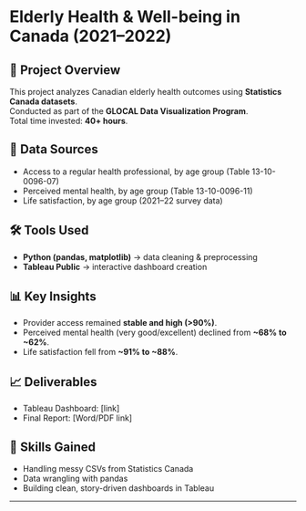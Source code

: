 # Elderly Health & Well-being in Canada (2021–2022)

## 📖 Project Overview
This project analyzes Canadian elderly health outcomes using **Statistics Canada datasets**.  
Conducted as part of the **GLOCAL Data Visualization Program**.  
Total time invested: **40+ hours**.

## 📂 Data Sources
- Access to a regular health professional, by age group (Table 13-10-0096-07)  
- Perceived mental health, by age group (Table 13-10-0096-11)  
- Life satisfaction, by age group (2021–22 survey data)  

## 🛠 Tools Used
- **Python (pandas, matplotlib)** → data cleaning & preprocessing  
- **Tableau Public** → interactive dashboard creation  

## 📊 Key Insights
- Provider access remained **stable and high (>90%)**.  
- Perceived mental health (very good/excellent) declined from **~68% to ~62%**.  
- Life satisfaction fell from **~91% to ~88%**.  

## 📈 Deliverables
- Tableau Dashboard: [link]  
- Final Report: [Word/PDF link]  

## 🚀 Skills Gained
- Handling messy CSVs from Statistics Canada  
- Data wrangling with pandas  
- Building clean, story-driven dashboards in Tableau  

---
